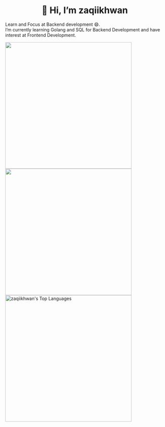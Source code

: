 <strong><h1><center> 👋 Hi, I’m zaqiikhwan </center></h1></strong>
Learn and Focus at Backend development 😄.
<br>
I’m currently learning Golang and SQL for Backend Development and have interest at Frontend Development.
<!-- - 💞️ I’m looking to collaborate on ...
- 📫 How to reach me ... -->
<!-- <img alt="zaqiikhwan's Github Stats" src="https://github-readme-stats.vercel.app/api?username=zaqiikhwan&amp;show_icons=true&amp;count_private=true&amp;theme=react&amp;hide_border=true&amp;bg_color=1d2a3a" style="width: 400px">
-->
<img src="https://github-readme-streak-stats.herokuapp.com/?user=zaqiikhwan&amp;stroke=ffffff&amp;background=1d2a3a&amp;ring=5BCDEC&amp;fire=5BCDEC&amp;currStreakNum=ffffff&amp;currStreakLabel=5BCDEC&amp;sideNums=ffffff&amp;sideLabels=ffffff&amp;dates=ffffff&amp;hide_border=true" style="width:400px">
<img src="https://github-readme-stats.vercel.app/api?username=zaqiikhwan&amp;title_color=ffffff&amp;bg_color=1d2a3a&amp;text_color=5BCDEC&amp;hide_border=true" style="width:400px">
<img alt="zaqiikhwan's Top Languages" src="https://github-readme-stats.vercel.app/api/top-langs/?username=zaqiikhwan&amp;langs_count=8&amp;count_private=true&amp;layout=compact&amp;theme=react&amp;hide_border=true&amp;bg_color=1d2a3a" style="width:400px">
<!---
zaqiikhwan/zaqiikhwan is a ✨ special ✨ repository because its `README.md` (this file) appears on your GitHub profile.
You can click the Preview link to take a look at your changes.
--->
